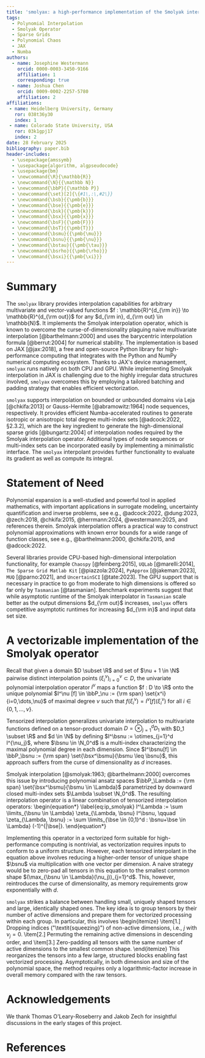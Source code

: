 ```yaml
---
title: 'smolyax: a high-performance implementation of the Smolyak interpolation operator in JAX'
tags:
  - Polynomial Interpolation
  - Smolyak Operator
  - Sparse Grids
  - Polynomial Chaos
  - JAX
  - Numba
authors:
  - name: Josephine Westermann
    orcid: 0000-0003-3450-9166
    affiliation: 1
    corresponding: true
  - name: Joshua Chen
    orcid: 0009-0002-2257-5780
    affiliation: 2
affiliations:
 - name: Heidelberg University, Germany
   ror: 038t36y30
   index: 1
 - name: Colorado State University, USA
   ror: 03k1gpj17
   index: 2
date: 28 February 2025
bibliography: paper.bib
header-includes:
  - \usepackage{amssymb}
  - \usepackage{algorithm, algpseudocode}
  - \usepackage{bm}
  - \newcommand{\R}{\mathbb{R}}
  - \newcommand{\N}{{\mathbb N}}
  - \newcommand{\bbP}{{\mathbb P}}
  - \newcommand{\set}[2]{\{#1\,:\,#2\}}
  - \newcommand{\bsb}{{\pmb{b}}}
  - \newcommand{\bse}{{\pmb{e}}}
  - \newcommand{\bsk}{{\pmb{k}}}
  - \newcommand{\bsx}{{\pmb{x}}}
  - \newcommand{\bsF}{{\pmb{F}}}
  - \newcommand{\bsT}{{\pmb{T}}}
  - \newcommand{\bsmu}{{\pmb{\mu}}}
  - \newcommand{\bsnu}{{\pmb{\nu}}}
  - \newcommand{\bstau}{{\pmb{\tau}}}
  - \newcommand{\bsrho}{{\pmb{\rho}}}
  - \newcommand{\bsxi}{{\pmb{\xi}}}
---
```


# Summary

The `smolyax` library provides interpolation capabilities for arbitrary multivariate and vector-valued functions $f : \mathbb{R}^{d_{\rm in}} \to \mathbb{R}^{d_{\rm out}}$ for any $d_{\rm in}, d_{\rm out} \in \mathbb{N}$. It implements the Smolyak interpolation operator, which is known to overcome the curse-of-dimensionality plaguing naive multivariate interpolation [@barthelmann:2000] and uses the barycentric interpolation formula [@berrut:2004] for numerical stability. The implementation is based on JAX [@jax:2018], a free and open-source Python library for high-performance computing that integrates with the Python and NumPy numerical computing ecosystem. Thanks to JAX's device management, `smolyax` runs natively on both CPU and GPU. While implementing Smolyak interpolation in JAX is challenging due to the highly irregular data structures involved, `smolyax` overcomes this by employing a tailored batching and padding strategy that enables efficient vectorization.

`smolyax` supports interpolation on bounded or unbounded domains via Leja [@chkifa:2013] or Gauss-Hermite [@abramowitz:1964] node sequences, respectively. It provides efficient Numba-accelerated routines to generate isotropic or anisotropic total degree multi-index sets [@adcock:2022, §2.3.2], which are the key ingredient to generate the high-dimensional sparse grids [@bungartz:2004] of interpolation nodes required by the Smolyak interpolation operator. Additional types of node sequences or multi-index sets can be incorporated easily by implementing a minimalistic interface. The `smolyax` interpolant provides further functionality to evaluate its gradient as well as compute its integral.

# Statement of Need

Polynomial expansion is a well-studied and powerful tool in applied mathematics, with important applications in surrogate modeling, uncertainty quantification and inverse problems, see e.g., @adcock:2022, @dung:2023, @zech:2018, @chkifa:2015, @herrmann:2024, @westermann:2025, and references therein. Smolyak interpolation offers a practical way to construct polynomial approximations with known error bounds for a wide range of function classes, see e.g., @barthelmann:2000, @chkifa:2015, and @adcock:2022.

Several libraries provide CPU-based high-dimensional interpolation functionality, for example `Chaospy` [@feinberg:2015], `UQLab` [@marelli:2014], `The Sparse Grid Matlab Kit` [@piazzola:2024], `PyApprox` [@jakeman:2023], `MUQ` [@parno:2021], and `UncertainSCI` [@tate:2023]. The GPU support that is necessary in practice to go from moderate to high dimensions is offered so far only by `Tasmanian` [@tasmanian]. Benchmark experiments suggest that while asymptotic runtime of the Smolyak interpolator in `Tasmanian` scale better as the output dimensions $d_{\rm out}$ increases, `smolyax` offers competitive asymptotic runtimes for increasing $d_{\rm in}$ and input data set size.

# A vectorizable implementation of the Smolyak operator

Recall that given a domain $D \subset \R$ and set of $\nu + 1 \in \N$ pairwise distinct interpolation points $(\xi^\nu_i)_{i=0}^\nu \subset D$, the univariate polynomial interpolation operator $I^\nu$ maps a function $f : D \to \R$ onto the unique polynomial $I^\nu [f] \in \bbP_\nu := {\rm span} \set{x^i}{i=0,\dots,\nu}$ of maximal degree $\nu$ such that $f(\xi^\nu_i) = I^\nu [f](\xi^\nu_i)$ for all $i\in\{0,1,\dots,\nu\}$.

Tensorized interpolation generalizes univariate interpolation to multivariate functions defined on a tensor-product domain $D = \otimes_{j=1}^d D_1$ with $D_1 \subset \R$ and $d \in \N$ by defining $I^\bsnu := \otimes_{j=1}^d I^{\nu_j}$, where $\bsnu \in \N_0^d$ is a multi-index characterizing the maximal polynomial degree in each dimension.
Since $I^\bsnu[f] \in \bbP_\bsnu := {\rm span} \set{\bsx^\bsmu}{\bsmu \leq \bsnu}$, this approach suffers from the curse of dimensionality as $d$ increases.

Smolyak interpolation [@smolyak:1963; @barthelmann:2000] overcomes this issue by introducing polynomial ansatz spaces $\bbP_\Lambda := {\rm span} \set{\bsx^\bsmu}{\bsmu \in \Lambda}$ parametrized by downward closed multi-index sets $\Lambda \subset \N_0^d$. The resulting interpolation operator is a linear combination of tensorized interpolation operators:
\begin{equation*} \label{eq:ip_smolyak}
    I^\Lambda := \sum \limits_{\bsnu \in \Lambda} \zeta_{\Lambda, \bsnu} I^\bsnu, \qquad \zeta_{\Lambda, \bsnu} := \sum \limits_{\bse \in \{0,1\}^d : \bsnu+\bse \in \Lambda} (-1)^{|\bse|}.
\end{equation*}

Implementing this operator in a vectorized form suitable for high-performance computing is nontrivial, as vectorization requires inputs to conform to a uniform structure. However, each tensorized interpolant in the equation above involves reducing a higher-order tensor of unique shape $\bsnu$ via multiplication with one vector per dimension. A naive strategy would be to zero-pad all tensors in this equation to the smallest common shape $(\max_{\bsnu \in \Lambda}(\nu_j))_{j=1}^d$. This, however, reintroduces the curse of dimensionality, as memory requirements grow exponentially with $d$.

`smolyax` strikes a balance between handling small, uniquely shaped tensors and large, identically shaped ones. The key idea is to group tensors by their number of active dimensions and prepare them for vectorized processing within each group. In particular, this involves
\begin{itemize}
\item[1.] Dropping indices ("\textit{squeezing}") of non-active dimensions, i.e., $j$ with $\nu_j = 0$.
\item[2.] Permuting the remaining active dimensions in descending order, and
\item[3.] Zero-padding all tensors with the same number of active dimensions to the smallest common shape.
\end{itemize}
This reorganizes the tensors into a few large, structured blocks enabling fast vectorized processing. Asymptotically, in both dimension and size of the polynomial space, the method requires only a logarithmic-factor increase in overall memory compared with the raw tensors.

# Acknowledgements

We thank Thomas O'Leary-Roseberry and Jakob Zech for insightful discussions in the early stages of this project.

# References
